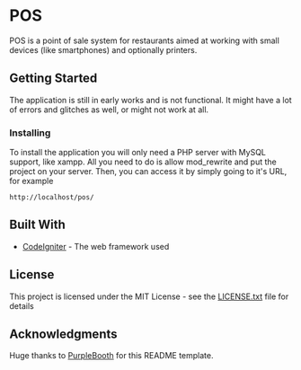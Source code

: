 # POS

POS is a point of sale system for restaurants aimed at working with small devices (like smartphones) and optionally printers.

## Getting Started

The application is still in early works and is not functional. It might have a lot of errors and glitches as well, or might not work at all.

### Installing

To install the application you will only need a PHP server with MySQL support, like xampp. All you need to do is allow mod_rewrite and put the project on your server. Then, you can access it by simply going to it's URL, for example

```
http://localhost/pos/
```

## Built With

* [CodeIgniter](https://codeigniter.com/) - The web framework used

## License

This project is licensed under the MIT License - see the [LICENSE.txt](LICENSE.txt) file for details

## Acknowledgments

Huge thanks to [PurpleBooth](https://gist.github.com/PurpleBooth/109311bb0361f32d87a2) for this README template.
